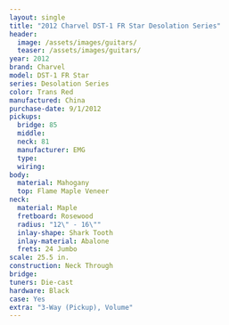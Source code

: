 ```yaml
---
layout: single
title: "2012 Charvel DST-1 FR Star Desolation Series"
header:
  image: /assets/images/guitars/
  teaser: /assets/images/guitars/
year: 2012
brand: Charvel
model: DST-1 FR Star
series: Desolation Series
color: Trans Red
manufactured: China
purchase-date: 9/1/2012
pickups:
  bridge: 85
  middle: 
  neck: 81
  manufacturer: EMG
  type: 
  wiring: 
body:
  material: Mahogany
  top: Flame Maple Veneer
neck:
  material: Maple
  fretboard: Rosewood
  radius: "12\" - 16\""
  inlay-shape: Shark Tooth
  inlay-material: Abalone
  frets: 24 Jumbo
scale: 25.5 in.
construction: Neck Through
bridge: 
tuners: Die-cast
hardware: Black
case: Yes
extra: "3-Way (Pickup), Volume"
---
```



